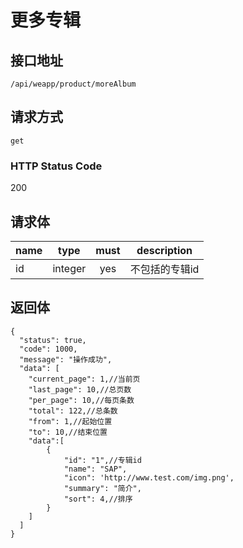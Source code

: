 # 更多专辑

## 接口地址

`/api/weapp/product/moreAlbum`

## 请求方式

`get`

### HTTP Status Code

200

## 请求体

| name     | type     | must     | description |
|----------|:--------:|:--------:|:--------:|
| id   | integer   | yes     | 不包括的专辑id |

## 返回体

```json5
{
  "status": true,
  "code": 1000,
  "message": "操作成功",
  "data": [
    "current_page": 1,//当前页
    "last_page": 10,//总页数
    "per_page": 10,//每页条数
    "total": 122,//总条数
    "from": 1,//起始位置
    "to": 10,//结束位置
    "data":[
        {
            "id": "1",//专辑id
            "name": "SAP",            
            "icon": 'http://www.test.com/img.png',
            "summary": "简介",
            "sort": 4,//排序
        }
    ]
  ]
}
``` 
